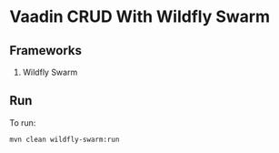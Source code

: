 # Vaadin CRUD With Wildfly Swarm

## Frameworks

1. Wildfly Swarm

## Run

To run:

```
mvn clean wildfly-swarm:run
```
